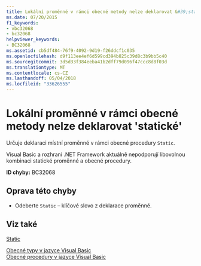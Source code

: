 ```yaml
---
title: Lokální proměnné v rámci obecné metody nelze deklarovat &#39;statické&#39;
ms.date: 07/20/2015
f1_keywords:
- vbc32068
- bc32068
helpviewer_keywords:
- BC32068
ms.assetid: cb5df484-76f9-4092-9d19-f26ddcf1c035
ms.openlocfilehash: d9f113ee4ef6d599cd394b825c39d8c3b9bb5c40
ms.sourcegitcommit: 3d5d33f384eeba41b2dff79d096f47ccc8d8f03d
ms.translationtype: MT
ms.contentlocale: cs-CZ
ms.lasthandoff: 05/04/2018
ms.locfileid: "33626555"
---
```

# <a name="local-variables-within-generic-methods-cannot-be-declared-39static39"></a>Lokální proměnné v rámci obecné metody nelze deklarovat &#39;statické&#39;
Určuje deklaraci místní proměnné v rámci obecné procedury `Static`.  
  
 Visual Basic a rozhraní .NET Framework aktuálně nepodporují libovolnou kombinaci statické proměnné a obecné procedury.  
  
 **ID chyby:** BC32068  
  
## <a name="to-correct-this-error"></a>Oprava této chyby  
  
-   Odeberte `Static` – klíčové slovo z deklarace proměnné.  
  
## <a name="see-also"></a>Viz také  
 [Static](../../visual-basic/language-reference/modifiers/static.md)  
   
 [Obecné typy v jazyce Visual Basic](../../visual-basic/programming-guide/language-features/data-types/generic-types.md)  
 [Obecné procedury v jazyce Visual Basic](../../visual-basic/programming-guide/language-features/data-types/generic-procedures.md)
